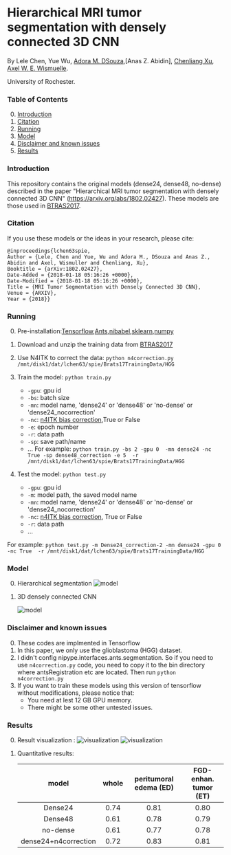# Hierarchical MRI tumor segmentation with densely connected 3D CNN

By Lele Chen, Yue Wu, [Adora M. DSouza](https://www.rochester.edu/college/gradstudies/profiles/adora-dsouza.html),[Anas Z. Abidin], [Chenliang Xu](https://www.cs.rochester.edu/~cxu22/), [Axel W. E. Wismuelle](https://www.urmc.rochester.edu/people/27063859-axel-w-e-wismueller).

University of Rochester.

### Table of Contents
0. [Introduction](#introduction)
0. [Citation](#citation)
0. [Running](#running)
0. [Model](#model)
0. [Disclaimer and known issues](#disclaimer-and-known-issues)
0. [Results](#results)

### Introduction

This repository contains the original models (dense24, dense48, no-dense) described in the paper "Hierarchical MRI tumor segmentation with densely connected 3D CNN" (https://arxiv.org/abs/1802.02427). These models are those used in [BTRAS2017](http://braintumorsegmentation.org/). 


### Citation

If you use these models or the ideas in your research, please cite:
	
	@inproceedings{lchen63spie,
	Author = {Lele, Chen and Yue, Wu and Adora M., DSouza and Anas Z., Abidin and Axel, Wismuller and Chenliang, Xu},
	Booktitle = {arXiv:1802.02427},
	Date-Added = {2018-01-18 05:16:26 +0000},
	Date-Modified = {2018-01-18 05:16:26 +0000},
	Title = {MRI Tumor Segmentation with Densely Connected 3D CNN},
	Venue = {ARXIV},
	Year = {2018}}
### Running


0. Pre-installation:[Tensorflow](https://www.tensorflow.org/install/),[Ants](https://github.com/ANTsX/ANTs),[nibabel](http://nipy.org/nibabel/),[sklearn](http://scikit-learn.org/stable/),[numpy](http://www.numpy.org/)

0. Download and unzip the training data from [BTRAS2017](http://braintumorsegmentation.org/)

0. Use N4ITK to correct the data: `python n4correction.py /mnt/disk1/dat/lchen63/spie/Brats17TrainingData/HGG`
0. Train the model:  `python train.py`
	- `-gpu`: gpu id
	- `-bs`: batch size 
	- `-mn`: model name, 'dense24' or 'dense48' or 'no-dense' or 'dense24_nocorrection'
	- `-nc`:  [n4ITK bias correction](https://www.ncbi.nlm.nih.gov/pubmed/20378467),True or False
	- `-e`: epoch number 
	- `-r`: data path
	- `-sp`: save path/name
	- ...
For example:
`python train.py -bs 2 -gpu 0  -mn dense24 -nc True -sp dense48_correction -e 5  -r /mnt/disk1/dat/lchen63/spie/Brats17TrainingData/HGG`

0. Test the model: `python test.py`
	- `-gpu`: gpu id
	- `-m`: model path, the saved model name
	- `-mn`: model name, 'dense24' or 'dense48' or 'no-dense' or 'dense24_nocorrection'
	- `-nc`:  [n4ITK bias correction](https://www.ncbi.nlm.nih.gov/pubmed/20378467), True or False
	- `-r`: data path
	- ...

For example:
`python test.py -m Dense24_correction-2 -mn dense24 -gpu 0 -nc True  -r /mnt/disk1/dat/lchen63/spie/Brats17TrainingData/HGG`


### Model

0. Hierarchical segmentation
	![model](https://github.com/lelechen63/MRI-tumor-segmentation-Brats/blob/master/image/2.png)

	
0. 3D densely connected CNN

	![model](https://github.com/lelechen63/MRI-tumor-segmentation-Brats/blob/master/image/1.png)

### Disclaimer and known issues

0. These codes are implmented in Tensorflow
0. In this paper, we only use the glioblastoma (HGG) dataset.
0. I didn't config nipype.interfaces.ants.segmentation. So if you need to use `n4correction.py` code, you need to copy it to the bin directory where antsRegistration etc are located. Then run `python n4correction.py`
0. If you want to train these models using this version of tensorflow without modifications, please notice that:
	- You need at lest 12 GB GPU memory.
	- There might be some other untested issues.
	

### Results
0. Result visualization :
	![visualization](https://github.com/lelechen63/MRI-tumor-segmentation-Brats/blob/master/image/h.png)
	![visualization](https://github.com/lelechen63/MRI-tumor-segmentation-Brats/blob/master/image/v.png)

0. Quantitative results:

	model|whole|peritumoral edema (ED)|FGD-enhan. tumor (ET)
	:---:|:---:|:---:|:---:
	Dense24 |0.74| 0.81| 0.80
	Dense48 | 0.61|0.78|0.79
	no-dense|0.61|0.77|0.78
	dense24+n4correction|0.72|0.83|0.81
